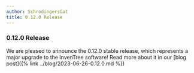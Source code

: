 ```yaml
---
author: SchrodingersGat
title: 0.12.0 Release
---
```


### 0.12.0 Release

We are pleased to announce the 0.12.0 stable release, which represents a major upgrade to the InvenTree software! Read more about it in our [blog post]({% link ../blog/2023-06-26-0.12.0.md %})
